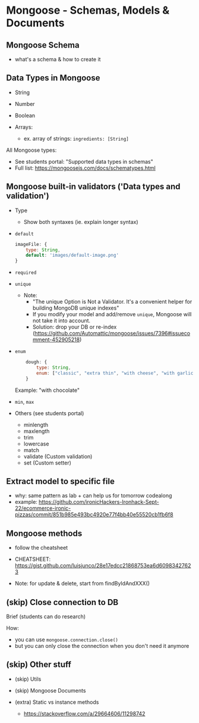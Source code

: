 

# Mongoose - Schemas, Models & Documents


<!-- 

Status: summary is complete

Methodology:
- follow lesson on students portal
- at the same time, practice all the examples with the students.

-->


## Mongoose Schema
- what's a schema & how to create it


## Data Types in Mongoose

- String
- Number
- Boolean

- Arrays:
  - ex. array of strings: `ingredients: [String]`

<!-- IMPORTANT: explain/show arrays  -->

All Mongoose types:
  - See students portal: "Supported data types in schemas"
  - Full list: https://mongoosejs.com/docs/schematypes.html


<!--

@Luis: 

make sure we have at least these fields (so that the model is in line with tomorrow's seeds file):

  {
      title: "margarita",
      price: 12,
      ingredients: ["mozzarella", "tomato sauce", "basil"],
      imageFile: 'pizza-margarita.jpg',
  },
-->


## Mongoose built-in validators ('Data types and validation')

<!--
@todo:
- (create cheatsheet)
- introduce a few of them + do an exercise to discover and practice
-->


- Type
  - Show both syntaxes (ie. explain longer syntax)

- `default`
    ```js
    imageFile: {
        type: String,
        default: 'images/default-image.png'
    }
    ```

- `required`


- `unique`
  
  - Note: 
      - "The unique Option is Not a Validator. It's a convenient helper for building MongoDB unique indexes"
      - If you modify your model and add/remove `unique`, Mongoose will not take it into account.
      - Solution: drop your DB or re-index (https://github.com/Automattic/mongoose/issues/7396#issuecomment-452905218)


- `enum`

    ```js
        dough: {
            type: String,
            enum: ["classic", "extra thin", "with cheese", "with garlic"]
        }
    ```

    Example: "with chocolate"


- `min`, `max`


- Others (see students portal)
  - minlength
  - maxlength
  - trim
  - lowercase
  - match
  - validate (Custom validation)
  - set (Custom setter)





## Extract model to specific file
  <!-- @Luis: do this step -->
  - why: same pattern as lab + can help us for tomorrow codealong
  - example: https://github.com/ironicHackers-Ironhack-Sept-22/ecommerce-ironic-pizzas/commit/851b985e493bc4920e77f4bb40e55520cb1fb6f8





## Mongoose methods

- follow the cheatsheet
- CHEATSHEET: https://gist.github.com/luisjunco/28e17edcc21868753ea6d60983427623

- Note: for update & delete, start from findByIdAndXXX()



  <!--
  @todo: create exercise so that they can discover/practice mongoose methods.

  -->


  <!--

  Example:
  - explain methods to Create
  - explain methods to Read
  - ask them to implement updateMany 
    - for all pizzas with price > 12, set a specific "dough"

  -->



## (skip) Close connection to DB

Brief (students can do research)

How: 
- you can use `mongoose.connection.close()`
- but you can only close the connection when you don't need it anymore




## (skip) Other stuff

- (skip) Utils
- (skip) Mongoose Documents

- (extra) Static vs instance methods
  - https://stackoverflow.com/a/29664606/11298742



